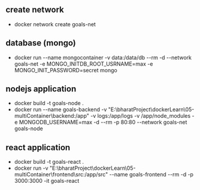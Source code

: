 ## create network
* docker network create goals-net

## database (mongo)
* docker run --name mongocontainer -v data:/data/db --rm -d --network goals-net -e MONGO_INITDB_ROOT_USRNAME=max -e MONGO_INIT_PASSWORD=secret mongo

## nodejs application 
* docker build -t goals-node .
* docker run --name goals-backend -v "E:\bharatProject\dockerLearn\05-multiContainer\backend:/app" -v logs:/app/logs -v /app/node_modules -e MONGODB_USERNAME=max -d --rm -p 80:80 --network goals-net goals-node

## react application
* docker build -t goals-react .
* docker run -v "E:\bharatProject\dockerLearn\05-multiContainer\frontend\src:/app/src" --name goals-frontend --rm -d -p 3000:3000 -it goals-react


